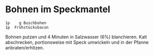  # Bohnen im Speckmantel
    1p    g Buschbohen
    1p  Frühstücksbacon


Bohnen putzen und   4 Minuten  in Salzwasser  (6%) blanchieren. 
Kalt abschrecken, portionsweise mit Speck umwickeln und in der Pfanne anbraten/erhitzen.